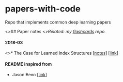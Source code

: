 # papers-with-code
Repo that implements common deep learning papers

<>## Paper notes
<>_Related: my [flashcards](https://github.com/JasonBenn/flashcards) repo._

#### 2018-03

<>* The Case for Learned Index Structures [[notes](papers/learned-index-structures.md)] [[link](https://arxiv.org/abs/1712.01208)]

#### README inspired from

* Jason Benn [[link](https://github.com/JasonBenn/deep-learning-paper-notes)]
